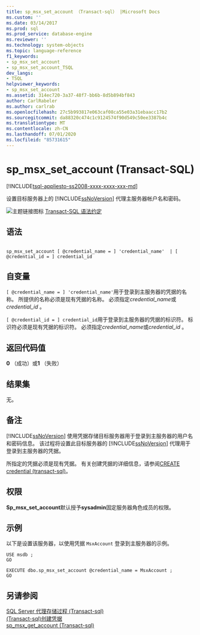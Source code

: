 ```yaml
---
title: sp_msx_set_account （Transact-sql） |Microsoft Docs
ms.custom: ''
ms.date: 03/14/2017
ms.prod: sql
ms.prod_service: database-engine
ms.reviewer: ''
ms.technology: system-objects
ms.topic: language-reference
f1_keywords:
- sp_msx_set_account
- sp_msx_set_account_TSQL
dev_langs:
- TSQL
helpviewer_keywords:
- sp_msx_set_account
ms.assetid: 314ec720-3a37-48f7-bb6b-8d5b894bf843
author: CarlRabeler
ms.author: carlrab
ms.openlocfilehash: 27c5b993817e063caf08ca55e03a31ebaacc17b2
ms.sourcegitcommit: da88320c474c1c9124574f90d549c50ee3387b4c
ms.translationtype: MT
ms.contentlocale: zh-CN
ms.lasthandoff: 07/01/2020
ms.locfileid: "85731615"
---
```

# <a name="sp_msx_set_account-transact-sql"></a>sp_msx_set_account (Transact-SQL)
[!INCLUDE[tsql-appliesto-ss2008-xxxx-xxxx-xxx-md](../../includes/applies-to-version/sqlserver.md)]

  设置目标服务器上的 [!INCLUDE[ssNoVersion](../../includes/ssnoversion-md.md)] 代理主服务器帐户名和密码。  
  
 ![主题链接图标](../../database-engine/configure-windows/media/topic-link.gif "“主题链接”图标") [Transact-SQL 语法约定](../../t-sql/language-elements/transact-sql-syntax-conventions-transact-sql.md)  
  
## <a name="syntax"></a>语法  
  
```  
  
sp_msx_set_account [ @credential_name = ] 'credential_name'  | [ @credential_id = ] credential_id  
```  
  
## <a name="arguments"></a>自变量  
`[ @credential_name = ] 'credential_name'`用于登录到主服务器的凭据的名称。 所提供的名称必须是现有凭据的名称。 必须指定*credential_name*或*credential_id* 。  
  
`[ @credential_id = ] credential_id`用于登录到主服务器的凭据的标识符。 标识符必须是现有凭据的标识符。 必须指定*credential_name*或*credential_id* 。  
  
## <a name="return-code-values"></a>返回代码值  
 **0** （成功）或**1** （失败）  
  
## <a name="result-sets"></a>结果集  
 无。  
  
## <a name="remarks"></a>备注  
 [!INCLUDE[ssNoVersion](../../includes/ssnoversion-md.md)] 使用凭据存储目标服务器用于登录到主服务器的用户名和密码信息。 该过程将设置此目标服务器的 [!INCLUDE[ssNoVersion](../../includes/ssnoversion-md.md)] 代理用于登录到主服务器的凭据。  
  
 所指定的凭据必须是现有凭据。 有关创建凭据的详细信息，请参阅[CREATE credential &#40;transact-sql&#41;](../../t-sql/statements/create-credential-transact-sql.md)。  
  
## <a name="permissions"></a>权限  
 **Sp_msx_set_account**默认授予**sysadmin**固定服务器角色成员的权限。  
  
## <a name="examples"></a>示例  
 以下是设置该服务器，以使用凭据 `MsxAccount` 登录到主服务器的示例。  
  
```  
USE msdb ;  
GO  
  
EXECUTE dbo.sp_msx_set_account @credential_name = MsxAccount ;  
GO  
```  
  
## <a name="see-also"></a>另请参阅  
 [SQL Server 代理存储过程 &#40;Transact-sql&#41;](../../relational-databases/system-stored-procedures/sql-server-agent-stored-procedures-transact-sql.md)   
 [&#40;Transact-sql&#41;创建凭据](../../t-sql/statements/create-credential-transact-sql.md)   
 [sp_msx_get_account &#40;Transact-sql&#41;](../../relational-databases/system-stored-procedures/sp-msx-get-account-transact-sql.md)  
  
  
